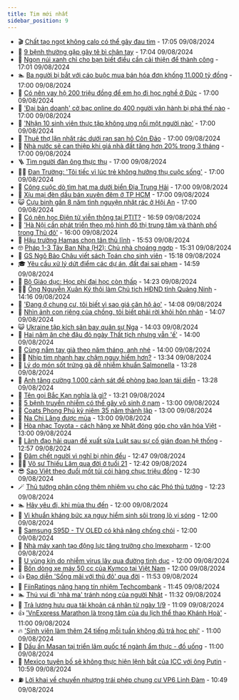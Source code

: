```yaml
---
title: Tim mới nhất
sidebar_position: 9
---
```


<!-- vnexpress-tin-moi-nhat:START -->
- 🎬 [Chất tạo ngọt không calo có thể gây đau tim](https://vnexpress.net/chat-tao-ngot-khong-calo-co-the-gay-dau-tim-4779323.html) - 17:05 09/08/2024
- 🐎 [9 bệnh thường gặp gây tê bì chân tay](https://vnexpress.net/9-benh-thuong-gap-gay-te-bi-chan-tay-4778957.html) - 17:04 09/08/2024
- 🦍 [Ngọn núi xanh chỉ cho bạn biết điều cần cải thiện để thành công](https://vnexpress.net/ngon-nui-xanh-chi-cho-ban-biet-dieu-can-cai-thien-de-thanh-cong-4778288.html) - 17:01 09/08/2024
- 🏊 [Ba người bị bắt với cáo buộc mua bán hóa đơn khống 11.000 tỷ đồng](https://vnexpress.net/ba-nguoi-bi-bat-voi-cao-buoc-mua-ban-hoa-don-khong-11-000-ty-dong-4779816.html) - 17:00 09/08/2024
- 🎊 [Có nên vay hộ 200 triệu đồng để em họ đi học nghề ở Đức](https://vnexpress.net/co-nen-vay-ho-200-trieu-dong-de-em-ho-di-hoc-nghe-o-duc-4779796.html) - 17:00 09/08/2024
- 🎃 [&#39;Đại bản doanh&#39; cờ bạc online do 400 người vận hành bị phá thế nào](https://vnexpress.net/dai-ban-doanh-co-bac-online-do-400-nguoi-van-hanh-bi-pha-the-nao-4779778.html) - 17:00 09/08/2024
- 🧰 [&#39;Nhận 10 sinh viên thực tập không ưng nổi một người nào&#39;](https://vnexpress.net/nhan-10-sinh-vien-thuc-tap-khong-ung-noi-mot-nguoi-nao-4779712.html) - 17:00 09/08/2024
- 🔭 [Thuê thợ lặn nhặt rác dưới rạn san hô Côn Đảo](https://vnexpress.net/san-ho-con-dao-4779707.html) - 17:00 09/08/2024
- 🫶 [Nhà nước sẽ can thiệp khi giá nhà đất tăng hơn 20% trong 3 tháng](https://vnexpress.net/nha-nuoc-se-can-thiep-khi-gia-nha-dat-tang-hon-20-trong-3-thang-4779496.html) - 17:00 09/08/2024
- 🪜 [Tìm người đàn ông thực thụ](https://vnexpress.net/tim-nguoi-dan-ong-thuc-thu-4779486.html) - 17:00 09/08/2024
- 👨‍🏫 [Đan Trường: &#39;Tôi tiếc vì lúc trẻ không hưởng thụ cuộc sống&#39;](https://vnexpress.net/dan-truong-toi-tiec-vi-luc-tre-khong-huong-thu-cuoc-song-4779459.html) - 17:00 09/08/2024
- 🎊 [Công cuộc dò tìm hạt ma dưới biển Địa Trung Hải](https://vnexpress.net/cong-cuoc-do-tim-hat-ma-duoi-bien-dia-trung-hai-4779418.html) - 17:00 09/08/2024
- 🎊 [Xíu mại đèn dầu bán xuyên đêm ở TP HCM](https://vnexpress.net/xiu-mai-den-dau-ban-xuyen-dem-o-tp-hcm-4779271.html) - 17:00 09/08/2024
- 😺 [Cựu binh gần 8 năm tình nguyện nhặt rác ở Hội An](https://vnexpress.net/cuu-binh-gan-8-nam-tinh-nguyen-nhat-rac-o-hoi-an-4779217.html) - 17:00 09/08/2024
- 🐘 [Có nên học Điện tử viễn thông tại PTIT?](https://vnexpress.net/co-nen-hoc-dien-tu-vien-thong-tai-ptit-4777212.html) - 16:59 09/08/2024
- 🌁 [&#39;Hà Nội cần phát triển theo mô hình đô thị trung tâm và thành phố trong Thủ đô&#39;](https://vnexpress.net/ha-noi-can-phat-trien-theo-mo-hinh-do-thi-trung-tam-va-thanh-pho-trong-thu-do-4779792.html) - 16:00 09/08/2024
- 🐲 [Hậu trường Hamas chọn tân thủ lĩnh](https://vnexpress.net/hau-truong-hamas-chon-tan-thu-linh-4779408.html) - 15:53 09/08/2024
- 🤓 [Pháp 1-3 Tây Ban Nha &lpar;H2&rpar;: Chủ nhà choáng ngợp](https://vnexpress.net/truc-tiep-phap-vs-tay-ban-nha-4779817.html) - 15:31 09/08/2024
- 💪 [GS Ngô Bảo Châu viết sách Toán cho sinh viên](https://vnexpress.net/gs-ngo-bao-chau-viet-sach-toan-cho-sinh-vien-4779729.html) - 15:18 09/08/2024
- 🎓 [Yêu cầu xử lý dứt điểm các dự án, đất đai sai phạm](https://vnexpress.net/yeu-cau-xu-ly-dut-diem-cac-du-an-dat-dai-sai-pham-4779783.html) - 14:59 09/08/2024
- 🫣 [Bộ Giáo dục: Học phí đại học còn thấp](https://vnexpress.net/bo-giao-duc-hoc-phi-dai-hoc-con-thap-4779395.html) - 14:23 09/08/2024
- 🧑‍💻 [Ông Nguyễn Xuân Ký thôi làm Chủ tịch HĐND tỉnh Quảng Ninh](https://vnexpress.net/ong-nguyen-xuan-ky-thoi-lam-chu-tich-hdnd-tinh-quang-ninh-4779803.html) - 14:16 09/08/2024
- 🐲 [&#39;Đang ở chung cư, tôi biết vì sao giá căn hộ ảo&#39;](https://vnexpress.net/dang-o-chung-cu-toi-biet-vi-sao-gia-can-ho-ao-4779754.html) - 14:08 09/08/2024
- 🌝 [Nhìn ảnh con riêng của chồng, tôi biết phải rời khỏi hôn nhân](https://vnexpress.net/nhin-anh-con-rieng-cua-chong-toi-biet-phai-roi-khoi-hon-nhan-4779703.html) - 14:07 09/08/2024
- 😺 [Ukraine tập kích sân bay quân sự Nga](https://vnexpress.net/ukraine-tap-kich-san-bay-quan-su-nga-4779781.html) - 14:03 09/08/2024
- 🐎 [Hai năm ăn chè đậu đỏ ngày Thất tịch nhưng vẫn &#39;ế&#39;](https://vnexpress.net/hai-nam-an-che-dau-do-ngay-that-tich-nhung-van-e-4779514.html) - 14:00 09/08/2024
- 🎡 [Cùng nắm tay già theo năm tháng, anh nhé](https://vnexpress.net/cung-nam-tay-gia-theo-nam-thang-anh-nhe-4779482.html) - 14:00 09/08/2024
- 👨‍🏫 [Nhịp tim nhanh hay chậm nguy hiểm hơn?](https://vnexpress.net/nhip-tim-nhanh-hay-cham-nguy-hiem-hon-4779798.html) - 13:34 09/08/2024
- 🦆 [Lý do món sốt trứng gà dễ nhiễm khuẩn Salmonella](https://vnexpress.net/ly-do-mon-sot-trung-ga-de-nhiem-khuan-salmonella-4779789.html) - 13:28 09/08/2024
- 🚦 [Anh tăng cường 1.000 cảnh sát đề phòng bạo loạn tái diễn](https://vnexpress.net/anh-tang-cuong-1-000-canh-sat-de-phong-bao-loan-tai-dien-4779794.html) - 13:28 09/08/2024
- 💫 [Tên gọi Bắc Kạn nghĩa là gì?](https://vnexpress.net/ten-goi-bac-kan-nghia-la-gi-4779756.html) - 13:21 09/08/2024
- 🎉 [5 bệnh truyền nhiễm có thể gây vô sinh ở nam](https://vnexpress.net/5-benh-truyen-nhiem-co-the-gay-vo-sinh-o-nam-4779728.html) - 13:00 09/08/2024
- 🌋 [Coats Phong Phú kỷ niệm 35 năm thành lập](https://vnexpress.net/coats-phong-phu-ky-niem-35-nam-thanh-lap-4779650.html) - 13:00 09/08/2024
- 🤖 [Na Chi Lăng được mùa](https://vnexpress.net/na-chi-lang-duoc-mua-4779267.html) - 13:00 09/08/2024
- 🦏 [Hòa nhạc Toyota - cách hãng xe Nhật đóng góp cho văn hóa Việt](https://vnexpress.net/hoa-nhac-toyota-cach-hang-xe-nhat-dong-gop-cho-van-hoa-viet-4779025.html) - 13:00 09/08/2024
- 🦩 [Lãnh đạo hải quan đề xuất sửa Luật sau sự cố gián đoạn hệ thống](https://vnexpress.net/lanh-dao-hai-quan-de-xuat-sua-luat-sau-su-co-gian-doan-he-thong-4779786.html) - 12:57 09/08/2024
- 👺 [Đâm chết người vì nghĩ bị nhìn đểu](https://vnexpress.net/dam-chet-nguoi-vi-nghi-bi-nhin-deu-4779777.html) - 12:47 09/08/2024
- 🧑‍🏫 [Võ sư Thiếu Lâm qua đời ở tuổi 21](https://vnexpress.net/vo-su-thieu-lam-qua-doi-o-tuoi-21-4779787.html) - 12:42 09/08/2024
- 😎 [Sao Việt theo đuổi mốt túi cói hàng chục triệu đồng](https://vnexpress.net/sao-viet-theo-duoi-mot-tui-coi-hang-chuc-trieu-dong-4779120.html) - 12:30 09/08/2024
- 🪄 [Thủ tướng phân công thêm nhiệm vụ cho các Phó thủ tướng](https://vnexpress.net/thu-tuong-phan-cong-them-nhiem-vu-cho-cac-pho-thu-tuong-4779770.html) - 12:23 09/08/2024
- 🏊 [Hãy yêu đi, khi mùa thu đến](https://vnexpress.net/hay-yeu-di-khi-mua-thu-den-4779485.html) - 12:00 09/08/2024
- 💃 [Vi khuẩn kháng bức xạ nguy hiểm sinh sôi trong lò vi sóng](https://vnexpress.net/vi-khuan-khang-buc-xa-nguy-hiem-sinh-soi-trong-lo-vi-song-4779415.html) - 12:00 09/08/2024
- 🦆 [Samsung S95D - TV OLED có khả năng chống chói](https://vnexpress.net/samsung-s95d-tv-oled-co-kha-nang-chong-choi-4778476.html) - 12:00 09/08/2024
- 🎊 [Nhà máy xanh tạo động lực tăng trưởng cho Imexpharm](https://vnexpress.net/nha-may-xanh-tao-dong-luc-tang-truong-cho-imexpharm-4779739.html) - 12:00 09/08/2024
- 👺 [U vùng kín do nhiễm virus lây qua đường tình dục](https://vnexpress.net/u-vung-kin-do-nhiem-virus-lay-qua-duong-tinh-duc-4779683.html) - 12:00 09/08/2024
- 🎡 [Bốn dòng xe máy 50 cc của Kymco tại Việt Nam](https://vnexpress.net/bon-dong-xe-may-50-cc-cua-kymco-tai-viet-nam-4779024.html) - 12:00 09/08/2024
- 👍 [Đạo diễn &#39;Sống mãi với thủ đô&#39; qua đời](https://vnexpress.net/dao-dien-song-mai-voi-thu-do-qua-doi-4779780.html) - 11:53 09/08/2024
- 🐎 [FiinRatings nâng hạng tín nhiệm Techcombank](https://vnexpress.net/fiinratings-nang-hang-tin-nhiem-techcombank-4779760.html) - 11:45 09/08/2024
- 🏊 [Thú vui đi &#39;nhà ma&#39; tránh nóng của người Nhật](https://vnexpress.net/thu-vui-di-nha-ma-tranh-nong-cua-nguoi-nhat-4779561.html) - 11:32 09/08/2024
- 🦩 [Trả lương hưu qua tài khoản cá nhân từ ngày 1/9](https://vnexpress.net/tra-luong-huu-qua-tai-khoan-ca-nhan-tu-ngay-1-9-4779603.html) - 11:09 09/08/2024
- 👍 [&#39;VnExpress Marathon là trọng tâm của du lịch thể thao Khánh Hoà&#39;](https://vnexpress.net/vnexpress-marathon-la-trong-tam-cua-du-lich-the-thao-khanh-hoa-4779745.html) - 11:00 09/08/2024
- 🔥 [&#39;Sinh viên làm thêm 24 tiếng mỗi tuần không đủ trả học phí&#39;](https://vnexpress.net/sinh-vien-lam-them-24-tieng-moi-tuan-khong-du-tra-hoc-phi-4779737.html) - 11:00 09/08/2024
- 💄 [Dấu ấn Masan tại triển lãm quốc tế ngành ẩm thực - đồ uống](https://vnexpress.net/dau-an-masan-tai-trien-lam-quoc-te-nganh-am-thuc-do-uong-4779356.html) - 11:00 09/08/2024
- 🤡 [Mexico tuyên bố sẽ không thực hiện lệnh bắt của ICC với ông Putin](https://vnexpress.net/mexico-tuyen-bo-se-khong-thuc-hien-lenh-bat-cua-icc-voi-ong-putin-4779681.html) - 10:59 09/08/2024
- ⛽️ [Lời khai về chuyển nhượng trái phép chung cư VP6 Linh Đàm](https://vnexpress.net/loi-khai-ve-chuyen-nhuong-trai-phep-chung-cu-vp6-linh-dam-4779714.html) - 10:49 09/08/2024<!-- vnexpress-tin-moi-nhat:END -->
